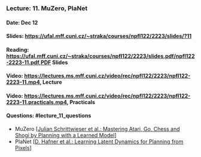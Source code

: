 ### Lecture: 11. MuZero, PlaNet
#### Date: Dec 12
#### Slides: https://ufal.mff.cuni.cz/~straka/courses/npfl122/2223/slides/?11
#### Reading: https://ufal.mff.cuni.cz/~straka/courses/npfl122/2223/slides.pdf/npfl122-2223-11.pdf,PDF Slides
#### Video: https://lectures.ms.mff.cuni.cz/video/rec/npfl122/2223/npfl122-2223-11.mp4, Lecture
#### Video: https://lectures.ms.mff.cuni.cz/video/rec/npfl122/2223/npfl122-2223-11.practicals.mp4, Practicals
#### Questions: #lecture_11_questions

- MuZero [[Julian Schrittwieser et al.: Mastering Atari, Go, Chess and Shogi by Planning with a Learned Model](https://arxiv.org/abs/1911.08265)]
- PlaNet [[D. Hafner et al.: Learning Latent Dynamics for Planning from Pixels](https://arxiv.org/abs/1811.04551)]
